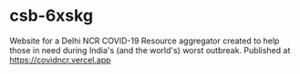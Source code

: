 # csb-6xskg
Website for a Delhi NCR COVID-19 Resource aggregator created to help those in need during India's (and the world's) worst outbreak.
Published at https://covidncr.vercel.app
